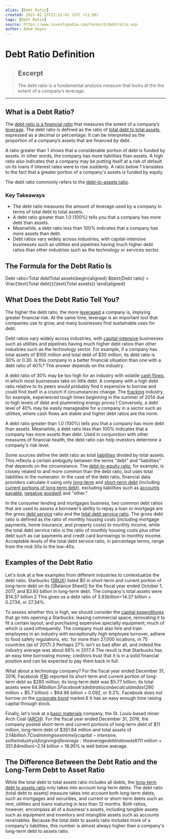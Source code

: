 ```yaml
---
alias: [Debt Ratio]
created: 2021-02-25T22:33:41 (UTC +11:00)
tags: [Debt Ratio]
source: https://www.investopedia.com/terms/d/debtratio.asp
author: Adam Hayes
---
```


# Debt Ratio Definition

> ## Excerpt
> The debt ratio is a fundamental analysis measure that looks at the the extent of a company’s leverage.

---
## What is a Debt Ratio?

The [debt ratio is a financial ratio](https://www.investopedia.com/ask/answers/121514/what-difference-between-interest-coverage-ratio-and-dscr.asp) that measures the extent of a company’s [leverage](https://www.investopedia.com/terms/d/debt-to-capitalratio.asp). The debt ratio is defined as the ratio of [total debt to total assets](https://www.investopedia.com/terms/t/totaldebttototalassets.asp), expressed as a decimal or percentage. It can be interpreted as the proportion of a company’s assets that are financed by debt.

A ratio greater than 1 shows that a considerable portion of debt is funded by assets. In other words, the company has more liabilities than assets. A high ratio also indicates that a company may be putting itself at a risk of default on its loans if interest rates were to rise suddenly. A ratio below 1 translates to the fact that a greater portion of a company's assets is funded by equity.

The debt ratio commonly refers to the [debt-to-assets ratio](https://www.investopedia.com/terms/t/totaldebttototalassets.asp).

### Key Takeaways

-   The debt ratio measures the amount of leverage used by a company in terms of total debt to total assets.
-   A debt ratio greater than 1.0 (100%) tells you that a company has more debt than assets.
-   Meanwhile, a debt ratio less than 100% indicates that a company has more assets than debt.
-   Debt ratios vary widely across industries, with capital-intensive businesses such as utilities and pipelines having much higher debt ratios than other industries such as the technology or services sector. 

## The Formula for the Debt Ratio Is

Debt ratio\=Total debtTotal assets\\begin{aligned} &\\text{Debt ratio} = \\frac{\\text{Total debt}}{\\text{Total assets}} \\end{aligned}

## What Does the Debt Ratio Tell You?

The higher the debt ratio, the more [leveraged](https://www.investopedia.com/terms/l/leverage.asp) a company is, implying greater financial risk. At the same time, leverage is an important tool that companies use to grow, and many businesses find sustainable uses for debt. 

Debt ratios vary widely across industries, with [capital-intensive](https://www.investopedia.com/terms/t/total-debttocapitalization-ratio.asp) businesses such as utilities and pipelines having much higher debt ratios than other industries such as the technology sector. For example, if a company has total assets of $100 million and total debt of $30 million, its debt ratio is 30% or 0.30. Is this company in a better financial situation than one with a debt ratio of 40%? The answer depends on the industry.

A debt ratio of 30% may be too high for an industry with volatile [cash flows](https://www.investopedia.com/terms/c/cashflow.asp), in which most businesses take on little debt. A company with a high debt ratio relative to its peers would probably find it expensive to borrow and could find itself in a crunch if circumstances change. The [fracking](https://www.investopedia.com/terms/f/fracking.asp) industry, for example, experienced tough times beginning in the summer of 2014 due to high levels of debt and plummeting energy prices.1 Conversely, a debt level of 40% may be easily manageable for a company in a sector such as utilities, where cash flows are stable and higher debt ratios are the norm.

A debt ratio greater than 1.0 (100%) tells you that a company has more debt than assets. Meanwhile, a debt ratio less than 100% indicates that a company has more assets than debt. Used in conjunction with other measures of financial health, the debt ratio can help investors determine a company's risk level.

Some sources define the debt ratio as total [liabilities](https://www.investopedia.com/terms/l/liability.asp) divided by total assets. This reflects a certain ambiguity between the terms "debt" and "liabilities" that depends on the circumstance. The [debt-to-equity ratio](https://www.investopedia.com/terms/d/debtequityratio.asp), for example, is closely related to and more common than the debt ratio, but uses total liabilities in the numerator. In the case of the debt ratio, financial data providers calculate it using only [long-term](https://www.investopedia.com/terms/l/longtermdebt.asp) and [short-term debt](https://www.investopedia.com/terms/s/shorttermdebt.asp) (including [current portions of long-term debt](https://www.investopedia.com/terms/c/currentportionlongtermdebt.asp)), excluding liabilities such as [accounts payable](https://www.investopedia.com/terms/a/accountspayable.asp), [negative goodwill](https://www.investopedia.com/terms/n/negativegoodwill.asp) and "other."

In the consumer lending and mortgages business, two common debt ratios that are used to assess a borrower’s ability to repay a loan or mortgage are the gross [debt service](https://www.investopedia.com/terms/d/debtservice.asp) ratio and the [total debt service ratio](https://www.investopedia.com/terms/t/totaldebtserviceratio.asp). The gross debt ratio is defined as the ratio of monthly housing costs (including mortgage payments, home insurance, and property costs) to monthly income, while the total debt service ratio is the ratio of monthly housing costs plus other debt such as car payments and credit card borrowings to monthly income. Acceptable levels of the total debt service ratio, in percentage terms, range from the mid-30s to the low-40s.

## Examples of the Debt Ratio

Let's look at a few examples from different industries to contextualize the debt ratio. Starbucks ([SBUX](https://www.investopedia.com/markets/quote?tvwidgetsymbol=sbux)) listed $0 in short-term and current portion of long-term debt on its [[Balance Sheet]] for the fiscal year ended October 1, 2017, and $3.93 billion in long-term debt. The company's total assets were $14.37 billion.2 This gives us a debt ratio of $3.93 billion ÷ $14.37 billion = 0.2734, or 27.34%.

To assess whether this is high, we should consider the [capital expenditures](https://www.investopedia.com/terms/c/capitalexpenditure.asp) that go into opening a Starbucks: leasing commercial space, renovating it to fit a certain layout, and purchasing expensive specialty equipment, much of which is used infrequently. The company must also hire and train employees in an industry with exceptionally high employee turnover, adhere to food safety regulations, etc. for more than 27,000 locations, in 75 countries (as of 2017).3 Perhaps 27% isn't so bad after all, and indeed the industry average was about 66% in 2017.4 The result is that Starbucks has an easy time borrowing money; creditors trust that it is in a solid financial position and can be expected to pay them back in full.

What about a technology company? For the fiscal year ended December 31, 2016, Facebook ([FB](https://www.investopedia.com/markets/quote?tvwidgetsymbol=fb)) reported its short-term and current portion of long-term debt as $280 million; its long-term debt was $5.77 billion; its total assets were $64.96 billion.5 Facebook's debt ratio can be calculated as ($280 million + $5.7 billion) ÷ $64.96 billion = 0.092, or 9.2%. Facebook does not borrow on the [corporate bond](https://www.investopedia.com/terms/c/corporatebond.asp) market.6 It has an easy enough time raising capital through stock.

Finally, let's look at a [basic materials](https://www.investopedia.com/terms/b/basic_materials.asp) company, the St. Louis-based miner Arch Coal ([ARCH](https://www.investopedia.com/markets/quote?tvwidgetsymbol=arch)). For the fiscal year ended December 31, 2016, the company posted short-term and current portions of long-term debt of $11 million, long-term debt of $351.84 million and total assets of $2.14 billion.7 Coal mining is extremely capital-intensive, so the industry is forgiving of leverage: the average debt ratio was 61% in 2016.8 Even in this cohort, Arch Coal's debt ratio of ($11 million + $351.84 million) ÷ $2.14 billion = 16.95% is well below average.

## The Difference Between the Debt Ratio and the Long-Term Debt to Asset Ratio

While the total debt to total assets ratio includes all debts, the [long-term debt to assets ratio](https://www.investopedia.com/terms/l/long-term-debt-to-total-assets-ratio.asp) only takes into account long-term debts. The debt ratio (total debt to assets) measure takes into account both long-term debts, such as mortgages and securities, and current or short-term debts such as rent, utilities and loans maturing in less than 12 months. Both ratios, however, encompass all of a business's assets, including tangible assets such as equipment and inventory and intangible assets such as accounts receivables. Because the total debt to assets ratio includes more of a company's liabilities, this number is almost always higher than a company's long-term debt to assets ratio.
